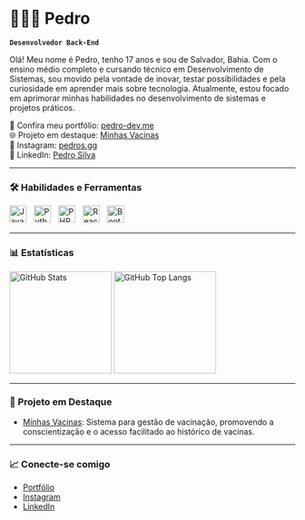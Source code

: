 # 👨🏻‍💻 Pedro

**`Desenvolvedor Back-End`**

Olá! Meu nome é Pedro, tenho 17 anos e sou de Salvador, Bahia. Com o ensino médio completo e cursando técnico em Desenvolvimento de Sistemas, sou movido pela vontade de inovar, testar possibilidades e pela curiosidade em aprender mais sobre tecnologia. Atualmente, estou focado em aprimorar minhas habilidades no desenvolvimento de sistemas e projetos práticos.

🔗 Confira meu portfólio: [pedro-dev.me](https://pedro-dev.me)  
🌐 Projeto em destaque: [Minhas Vacinas](https://minhasvacinas.online)  
📸 Instagram: [pedros.gg](https://www.instagram.com/pedros.gg)  
💼 LinkedIn: [Pedro Silva](http://linkedin.com/in/pedro-silva-bba449315/)

---

### 🛠️ Habilidades e Ferramentas

<img align="left" alt="Java" title="Java" width="30px" style="padding-right: 10px;" src="https://cdn.jsdelivr.net/gh/devicons/devicon/icons/java/java-original.svg" />
<img align="left" alt="Python" title="Python" width="30px" style="padding-right: 10px;" src="https://cdn.jsdelivr.net/gh/devicons/devicon/icons/python/python-original.svg" />
<img align="left" alt="PHP" title="PHP" width="30px" style="padding-right: 10px;" src="https://cdn.jsdelivr.net/gh/devicons/devicon/icons/php/php-original.svg" />
<img align="left" alt="React Native" title="React Native" width="30px" style="padding-right: 10px;" src="https://cdn.jsdelivr.net/gh/devicons/devicon/icons/react/react-original.svg" />
<img align="left" alt="Bootstrap" title="Bootstrap" width="30px" style="padding-right: 10px;" src="https://cdn.jsdelivr.net/gh/devicons/devicon/icons/bootstrap/bootstrap-original.svg" />

<br/>
<br/>

---

### 📊 Estatísticas

<p align="left">
  <img 
    alt="GitHub Stats" 
    height="180em" 
    src="https://github-readme-stats.vercel.app/api?username=psilvagg&show_icons=true&theme=tokyonight&include_all_commits=true&locale=pt-br" 
  />
  <img 
    alt="GitHub Top Langs" 
    height="180em" 
    src="https://github-readme-stats.vercel.app/api/top-langs/?username=psilvagg&theme=tokyonight&layout=compact&custom_title=Linguagens&langs_count=6" 
  />
</p>

---

### 🌟 Projeto em Destaque

- [Minhas Vacinas](https://minhasvacinas.online): Sistema para gestão de vacinação, promovendo a conscientização e o acesso facilitado ao histórico de vacinas.

---

### 📈 Conecte-se comigo
- [Portfólio](https://pedro-dev.me)  
- [Instagram](https://www.instagram.com/pedros.gg)  
- [LinkedIn](http://linkedin.com/in/pedro-silva-bba449315/)
